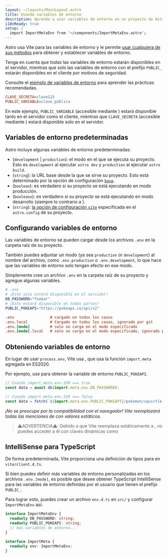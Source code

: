 ```yaml
---
layout: ~/layouts/MainLayout.astro
title: Usando variables de entorno
description: Aprende a usar variables de entorno en un proyecto de Astro.
i18nReady: true
setup: |
  import ImportMetaEnv from '~/components/ImportMetaEnv.astro';
---
```


Astro usa Vite para las variables de entorno y le permite [usar cualquiera de sus métodos](https://vitejs.dev/guide/env-and-mode.html) para obtener y establecer variables de entorno.

Tenga en cuenta que _todas_ las variables de entorno estarán disponibles en el servidor, mientras que solo las variables de entorno con el prefijo `PUBLIC_` estarán disponibles en el cliente por motivos de seguridad.

Consulte el [ejemplo de variables de entorno](https://github.com/withastro/astro/tree/main/examples/env-vars) para aprender las prácticas recomendadas.

```ini
CLAVE_SECRETA=clave123
PUBLIC_VARIABLE=clave_pública
```
<p>
En este ejemplo, <code>PUBLIC_VARIABLE</code> (accesible mediante <ImportMetaEnv path=".PUBLIC_VARIABLE" />) estará disponible tanto en el  servidor como el cliente, mientras que <code>CLAVE_SECRETA</code> (accesible mediante <ImportMetaEnv path=".CLAVE_SECRETA" />) estará disponible solo en el servidor.
</p>

## Variables de entorno predeterminadas

Astro incluye algunas variables de entorno predeterminadas:
<ul>

<li> <ImportMetaEnv path=".MODE" /> (<code>development</code> | <code>production</code>): el modo en el que se ejecuta su proyecto. Esto es <code>development</code > al ejecutar <code>astro dev</code> y <code>production</code> al ejecutar <code>astro build</code>.</li>

<li> <ImportMetaEnv path=".BASE_URL" /> (<code>string</code>): la URL base desde la que se sirve su proyecto. Esto está determinado por la opción de configuración <a href="/es/reference/configuration-reference/#base"><code>base</code></a>.</li>

<li> <ImportMetaEnv path=".PROD" /> (<code>boolean</code>): es verdadero si su proyecto se está ejecutando en modo producción. </li>

<li> <ImportMetaEnv path=".DEV" /> (<code>booleano</code>): es verdadero si su proyecto se está ejecutando en modo desarrollo (siempre lo contrario a <ImportMetaEnv path=".PROD" />).</li>

<li><ImportMetaEnv path=".SITE" /> (<code>string</code>): <a href="/es/reference/configuration-reference/#site">la opción de configuración <code>site</code ></a> especificada en el <code>astro.config</code> de su proyecto.</li>
</ul>

## Configurando variables de entorno

Las variables de entorno se pueden cargar desde los archivos `.env` en la carpeta raíz de su proyecto.

También puedes adjuntar un modo (ya sea `production` or `development`) al nombre del archivo, como `.env.production` o `.env.development`, lo que hace que las variables de entorno solo tengan efecto en ese modo.

Simplemente cree un archivo `.env` en la carpeta raíz de su proyecto y agregue algunas variables.

```bash
# .env
# ¡Esto solo estará disponible en el servidor!
DB_PASSWORD="foobar"
# ¡Esto estará disponible en todas partes!
PUBLIC_POKEAPI="https://pokeapi.co/api/v2"
```

```ini
.env                # cargado en todos los casos
.env.local          # Cargado en todos los casos, ignorado por git
.env.[mode]         # solo se carga en el modo especificado
.env.[mode].local   # solo se carga en el modo especificado, ignorado por git
```

## Obteniendo variables de entorno

<p>

En lugar de usar `process.env`, Vite usa <ImportMetaEnv />, que usa la función `import.meta` agregada en ES2020.
</p>
<p>

Por ejemplo, use <ImportMetaEnv path=".PUBLIC_POKEAPI" /> para obtener la variable de entorno `PUBLIC_POKEAPI`.
</p>

```js
// Cuando import.meta.env.SSR === true
const data = await db(import.meta.env.DB_PASSWORD);

// Cuando import.meta.env.SSR === false
const data = fetch(`${import.meta.env.PUBLIC_POKEAPI}/pokemon/squirtle`);
```

_¡No se preocupe por la compatibilidad con el navegador! Vite reemplazará todas las menciones de <ImportMetaEnv /> con valores estáticos._

> ⚠️ADVERTENCIA⚠️:
> Debido a que Vite reemplaza estáticamente a <ImportMetaEnv />, no puedes acceder a él con claves dinámicas como <ImportMetaEnv path="[key]" />



## IntelliSense para TypeScript

<p>

De forma predeterminada, Vite proporciona una definición de tipos para <ImportMetaEnv /> en `vite/client.d.ts`.
</p>

Si bien puedes definir más variables de entorno personalizadas en los archivos `.env.[mode]`, es posible que desee obtener TypeScript IntelliSense para las variables de entorno definidas por el usuario que tienen el prefijo `PUBLIC_`.

Para lograr esto, puedes crear un archivo `env.d.ts` en `src/` y configurar `ImportMetaEnv` así:

```ts
interface ImportMetaEnv {
  readonly DB_PASSWORD: string;
  readonly PUBLIC_POKEAPI: string;
  // más variables de entorno...
}

interface ImportMeta {
  readonly env: ImportMetaEnv;
}
```
